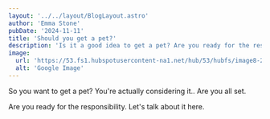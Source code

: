 ```yaml
---
layout: '../../layout/BlogLayout.astro'
author: 'Emma Stone'
pubDate: '2024-11-11'
title: 'Should you get a pet?'
description: 'Is it a good idea to get a pet? Are you ready for the responsibility?'
image:
  url: 'https://53.fs1.hubspotusercontent-na1.net/hub/53/hubfs/image8-2.jpg?width=600&name=image8-2.jpg'
  alt: 'Google Image'
---
```


So you want to get a pet? You're actually considering it.. Are you all set.

Are you ready for the responsibility.
Let's talk about it here.
